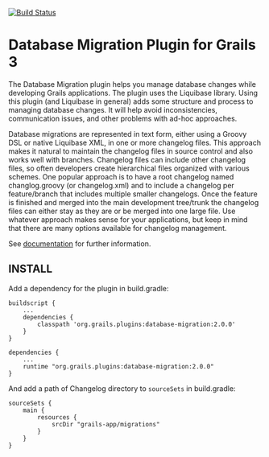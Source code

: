[![Build Status](https://travis-ci.org/yamkazu/database-migration.svg)](https://travis-ci.org/yamkazu/database-migration)

Database Migration Plugin for Grails 3
======================================

The Database Migration plugin helps you manage database changes while developing Grails applications.
The plugin uses the Liquibase library.
Using this plugin (and Liquibase in general) adds some structure and process to managing database changes.
It will help avoid inconsistencies, communication issues, and other problems with ad-hoc approaches.

Database migrations are represented in text form, either using a Groovy DSL or native Liquibase XML, in one or more changelog files.
This approach makes it natural to maintain the changelog files in source control and also works well with branches.
Changelog files can include other changelog files, so often developers create hierarchical files organized with various schemes.
One popular approach is to have a root changelog named changlog.groovy (or changelog.xml) and to include a changelog per feature/branch that includes multiple smaller changelogs. Once the feature is finished and merged into the main development tree/trunk the changelog files can either stay as they are or be merged into one large file.
Use whatever approach makes sense for your applications, but keep in mind that there are many options available for changelog management.

See [documentation](http://grails-plugins.github.io/grails-database-migration/docs/manual/index.html) for further information.

INSTALL
-------

Add a dependency for the plugin in build.gradle:

```
buildscript {
    ...
    dependencies {
        classpath 'org.grails.plugins:database-migration:2.0.0'
    }
}

dependencies {
    ...
    runtime "org.grails.plugins:database-migration:2.0.0"
}
```

And add a path of Changelog directory to `sourceSets` in build.gradle:

```
sourceSets {
    main {
        resources {
            srcDir "grails-app/migrations"
        }
    }
}
```
